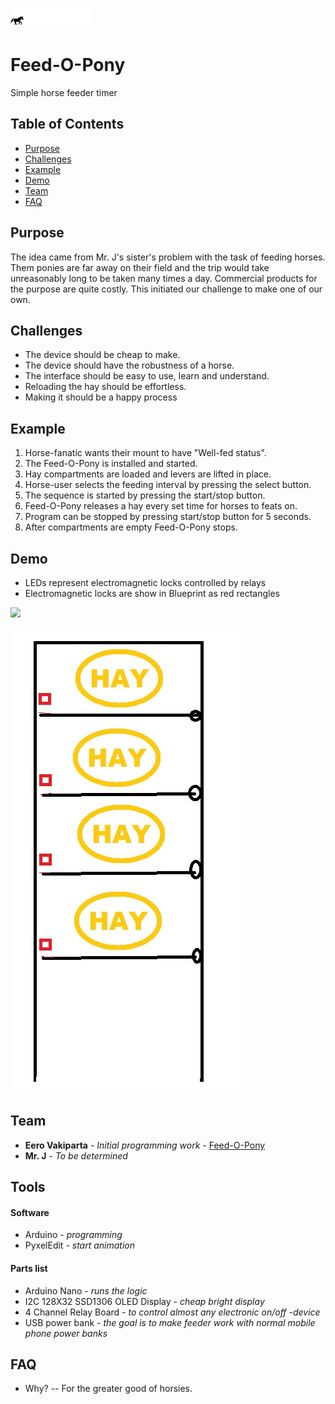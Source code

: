 ![](feedopony.gif)

# Feed-O-Pony
Simple horse feeder timer 

## Table of Contents 

- [Purpose](#purpose)
- [Challenges](#challenges)
- [Example](#example)
- [Demo](#demo)
- [Team](#team)
- [FAQ](#faq)


## Purpose

The idea came from Mr. J's sister's problem with the task of feeding horses. Them ponies are far away on their field and the trip would take unreasonably long to be taken many times a day. Commercial products for the purpose are quite costly. This initiated our challenge to make one of our own.


## Challenges

- The device should be cheap to make. 
- The device should have the robustness of a horse.
- The interface should be easy to use, learn and understand.
- Reloading the hay should be effortless.
- Making it should be a happy process


## Example

1. Horse-fanatic wants their mount to have "Well-fed status".
2. The Feed-O-Pony is installed and started.
3. Hay compartments are loaded and levers are lifted in place.
4. Horse-user selects the feeding interval by pressing the select button.
5. The sequence is started by pressing the start/stop button.
6. Feed-O-Pony releases a hay every set time for horses to feats on.
7. Program can be stopped by pressing start/stop button for 5 seconds.
8. After compartments are empty Feed-O-Pony stops.

## Demo
- LEDs represent electromagnetic locks controlled by relays
- Electromagnetic locks are show in Blueprint as red rectangles

![](ponyusage.gif)

![](Blueprint.jpg)


## Team

* **Eero Vakiparta** - *Initial programming work* - [Feed-O-Pony](https://github.com/EeroVakiparta/Feed-O-Pony)
* **Mr. J** - *To be determined* 

## Tools
#### Software
- Arduino   *-  programming*
- PyxelEdit   *-  start animation*
#### Parts list
- Arduino Nano   *-  runs the logic*
- I2C 128X32 SSD1306 OLED Display   *-  cheap bright display*
- 4 Channel Relay Board   *-  to control almost any electronic on/off -device*
- USB power bank   *- the goal is to make feeder work with normal mobile phone power banks*

## FAQ

- Why?
-- For the greater good of horsies.
